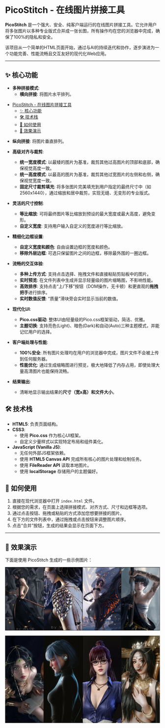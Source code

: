 # PicoStitch - 在线图片拼接工具

**PicoStitch** 是一个强大、安全、纯客户端运行的在线图片拼接工具。它允许用户将多张图片以多种专业版式合并成一张长图，所有操作均在您的浏览器中完成，确保了100%的隐私和安全。

该项目从一个简单的HTML页面开始，通过与AI的持续迭代和协作，逐步演进为一个功能完善、性能流畅且交互友好的现代化Web应用。

---

## ✨ 核心功能

- **多种拼接模式**: 
  - **横向拼接**: 将图片水平排列。
<!-- @import "[TOC]" {cmd="toc" depthFrom=1 depthTo=6 orderedList=false} -->

<!-- code_chunk_output -->

- [PicoStitch - 在线图片拼接工具](#picostitch---在线图片拼接工具)
  - [✨ 核心功能](#-核心功能)
  - [🛠️ 技术栈](#️-技术栈)
  - [🚀 如何使用](#-如何使用)
  - [🌹 效果演示](#-效果演示)

<!-- /code_chunk_output -->


  - **纵向拼接**: 将图片垂直排列。

- **高级对齐与裁剪**: 
  - **统一宽度模式**: 以最矮的图片为基准，裁剪其他过高图片的顶部和底部，确保视觉高度一致。
  - **统一高度模式**: 以最高的图片为基准，裁剪其他过宽图片的左侧和右侧，确保视觉宽度一致。
  - **固定尺寸裁剪填充**: 将多张图片完美填充到用户指定的最终尺寸中（如2560x1440），通过缩放和居中裁剪，实现无缝、无变形的专业版式。

- **灵活的尺寸控制**:
  - **等比缩放**: 可将最终图片等比缩放到预设的最大宽度或最大高度，避免变形。
  - **自定义宽度**: 支持用户输入自定义的宽度进行等比缩放。

- **精细化边框设置**:
  - **自定义宽度和颜色**: 自由设置边框的宽度和颜色。
  - **移除外层边框**: 可选只保留图片之间的边框，移除最外围的一圈边框。

- **流畅的交互体验**:
  - **多种上传方式**: 支持点击选择、拖拽文件和直接粘贴剪贴板中的图片。
  - **实时预览**: 在文件列表中生成并显示轻量级的图片缩略图，不影响性能。
  - **高效排序**: 支持点击“上/下移”按钮（DOM操作，无卡顿）和更直观的**拖拽把手**进行排序。
  - **实时数值反馈**: “质量”滑块旁会实时显示当前的数值。

- **现代化UI**: 
  - **Pico.css驱动**: 整体UI由轻量级的Pico.css框架驱动，简洁、优雅。
  - **主题切换**: 支持亮色(Light)、暗色(Dark)和自动(Auto)三种主题模式，并能记忆用户的选择。

- **客户端处理与性能**:
  - **100%安全**: 所有图片处理均在用户的浏览器中完成，图片文件不会被上传到任何服务器。
  - **性能优化**: 通过生成缩略图进行预览，极大地降低了内存占用，即使处理大量高清图片也能保持流畅。

- **结果输出**:
  - 清晰地显示输出结果的**尺寸（宽x高）**和**文件大小**。

## 🛠️ 技术栈

- **HTML5**: 负责页面结构。
- **CSS3**: 
  - 使用 **Pico.css** 作为核心UI框架。
  - 自定义少量样式以实现特定布局和组件美化。
- **JavaScript (Vanilla JS)**: 
  - 无任何外部JS框架依赖。
  - 使用 **HTML5 Canvas API** 完成所有核心的图片处理和绘制任务。
  - 使用 **FileReader API** 读取本地图片。
  - 使用 **localStorage** 存储用户的主题偏好。

## 🚀 如何使用

1.  直接在现代浏览器中打开 `index.html` 文件。
2.  根据您的需求，在页面上选择拼接模式、对齐方式、尺寸和边框等选项。
3.  通过点击按钮、拖拽或粘贴的方式添加您想要拼接的图片。
4.  在下方的文件列表中，通过拖拽或点击按钮来调整图片顺序。
5.  点击“合并”按钮，生成的结果会显示在页面下方。

---

## 🌹 效果演示

下面是使用 PicoStitch 生成的一些示例图片：

![示例图片1](./PicoStitch_1753712117757_1920.jpg)

![示例图片2](./PicoStitch_1753892196309_1920.jpg)

